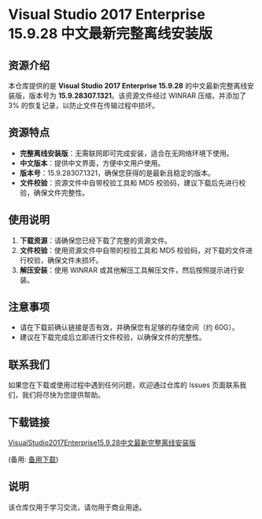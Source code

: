 # Visual Studio 2017 Enterprise 15.9.28 中文最新完整离线安装版

## 资源介绍

本仓库提供的是 **Visual Studio 2017 Enterprise 15.9.28** 的中文最新完整离线安装版，版本号为 **15.9.28307.1321**。该资源文件经过 WINRAR 压缩，并添加了 3% 的恢复记录，以防止文件在传输过程中损坏。

## 资源特点

- **完整离线安装版**：无需联网即可完成安装，适合在无网络环境下使用。
- **中文版本**：提供中文界面，方便中文用户使用。
- **版本号**：15.9.28307.1321，确保您获得的是最新且稳定的版本。
- **文件校验**：资源文件中自带校验工具和 MD5 校验码，建议下载后先进行校验，确保文件完整性。

## 使用说明

1. **下载资源**：请确保您已经下载了完整的资源文件。
2. **文件校验**：使用资源文件中自带的校验工具和 MD5 校验码，对下载的文件进行校验，确保文件未损坏。
3. **解压安装**：使用 WINRAR 或其他解压工具解压文件，然后按照提示进行安装。

## 注意事项

- 请在下载前确认链接是否有效，并确保您有足够的存储空间（约 60G）。
- 建议在下载完成后立即进行文件校验，以确保文件的完整性。

## 联系我们

如果您在下载或使用过程中遇到任何问题，欢迎通过仓库的 Issues 页面联系我们，我们将尽快为您提供帮助。

## 下载链接
[VisualStudio2017Enterprise15.9.28中文最新完整离线安装版](https://pan.quark.cn/s/1371466053d8) 

(备用: [备用下载](https://pan.baidu.com/s/1--blIVfrGMLg_0dOiBSfnQ?pwd=1234))

## 说明

该仓库仅用于学习交流，请勿用于商业用途。
